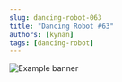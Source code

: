 ```yaml
---
slug: dancing-robot-063
title: "Dancing Robot #63"
authors: [kynan]
tags: [dancing-robot]
---
```


![Example banner](/img/stories/dancing-robot/063.png)
